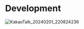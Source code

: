 # Development

![KakaoTalk_20240201_220824236](https://github.com/PiLinux-HY/Development/assets/144773260/183a4a70-a92b-4661-a4cc-8e4803cf7a0e)

